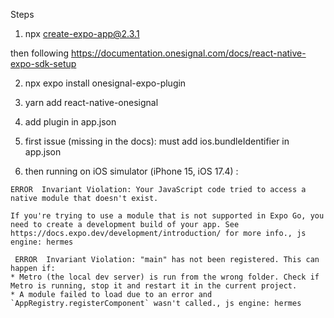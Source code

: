 Steps

1. npx create-expo-app@2.3.1

then following https://documentation.onesignal.com/docs/react-native-expo-sdk-setup

2. npx expo install onesignal-expo-plugin
3. yarn add react-native-onesignal
4. add plugin in app.json

5. first issue (missing in the docs): must add ios.bundleIdentifier in app.json

6. then running on iOS simulator (iPhone 15, iOS 17.4) :

```
ERROR  Invariant Violation: Your JavaScript code tried to access a native module that doesn't exist.

If you're trying to use a module that is not supported in Expo Go, you need to create a development build of your app. See https://docs.expo.dev/development/introduction/ for more info., js engine: hermes

 ERROR  Invariant Violation: "main" has not been registered. This can happen if:
* Metro (the local dev server) is run from the wrong folder. Check if Metro is running, stop it and restart it in the current project.
* A module failed to load due to an error and `AppRegistry.registerComponent` wasn't called., js engine: hermes
```
